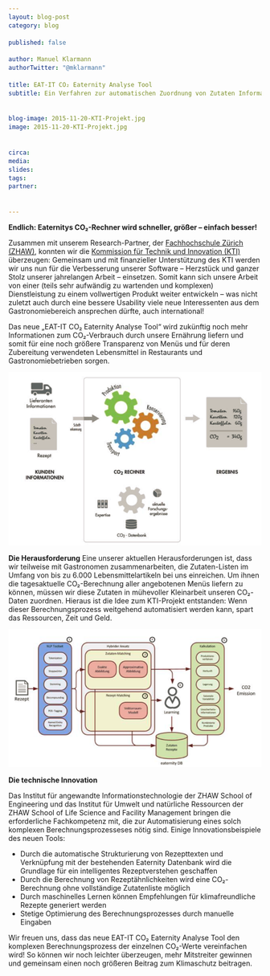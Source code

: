 ```yaml
---
layout: blog-post
category: blog

published: false

author: Manuel Klarmann
authorTwitter: "@mklarmann"

title: EAT-IT CO₂ Eaternity Analyse Tool
subtitle: Ein Verfahren zur automatischen Zuordnung von Zutaten Informationen


blog-image: 2015-11-20-KTI-Projekt.jpg
image: 2015-11-20-KTI-Projekt.jpg


circa:
media:
slides:
tags:
partner:


---
```


**Endlich: Eaternitys CO₂-Rechner wird schneller, größer – einfach besser!**

Zusammen mit unserem Research-Partner, der [Fachhochschule Zürich (ZHAW)][2], konnten wir die [Kommission für Technik und Innovation (KTI)][1] überzeugen: Gemeinsam und mit finanzieller Unterstützung des KTI werden wir uns nun für die Verbesserung unserer Software – Herzstück und ganzer Stolz unserer jahrelangen Arbeit – einsetzen. Somit kann sich unsere Arbeit von einer (teils sehr aufwändig zu wartenden und komplexen) Dienstleistung zu einem vollwertigen Produkt weiter entwickeln – was nicht zuletzt auch durch eine bessere Usability viele neue Interessenten aus dem Gastronomiebereich ansprechen dürfte, auch international!

Das neue „EAT-IT CO₂ Eaternity Analyse Tool“ wird zukünftig noch mehr Informationen zum CO₂-Verbrauch durch unsere Ernährung liefern und somit für eine noch größere Transparenz von Menüs und für deren Zubereitung verwendeten Lebensmittel in Restaurants und Gastronomiebetrieben sorgen.

![skizze1](/img/blog/2015-11-20-KTI-Projekt/skizze1.png "Die Zuordnung der Zutaten ermöglicht automatische CO₂ Berechnungen.")

**Die Herausforderung**
Eine unserer aktuellen Herausforderungen ist, dass wir teilweise mit Gastronomen zusammenarbeiten, die Zutaten-Listen im Umfang von bis zu 6.000 Lebensmittelartikeln bei uns einreichen. Um ihnen die tagesaktuelle CO₂-Berechnung aller angebotenen Menüs liefern zu können, müssen wir diese Zutaten in mühevoller Kleinarbeit unseren CO₂-Daten zuordnen. Hieraus ist die Idee zum KTI-Projekt entstanden: Wenn dieser Berechnungsprozess weitgehend automatisiert werden kann, spart das Ressourcen, Zeit und Geld.


![skizze2](/img/blog/2015-11-20-KTI-Projekt/skizze2.png "Die Algorithmen kombinieren Worterkennung und Rezeptanalyse.")

**Die technische Innovation**

Das Institut für angewandte Informationstechnologie der ZHAW School of Engineering und das Institut für Umwelt und natürliche Ressourcen der ZHAW School of Life Science and Facility Management bringen die erforderliche Fachkompetenz mit, die zur Automatisierung eines solch komplexen Berechnungsprozesseses nötig sind.
Einige Innovationsbeispiele des neuen Tools:
-	Durch die automatische Strukturierung von Rezepttexten und Verknüpfung mit der bestehenden Eaternity Datenbank wird die Grundlage für ein intelligentes Rezeptverstehen geschaffen
-	Durch die Berechnung von Rezeptähnlichkeiten wird eine CO₂-Berechnung ohne vollständige Zutatenliste möglich
-	Durch maschinelles Lernen können Empfehlungen für klimafreundliche Rezepte generiert werden
-	Stetige Optimierung des Berechnungsprozesses durch manuelle Eingaben

Wir freuen uns, dass das neue EAT-IT CO₂ Eaternity Analyse Tool den komplexen Berechnungsprozess der einzelnen CO₂-Werte vereinfachen wird! So können wir noch leichter überzeugen, mehr Mitstreiter gewinnen und gemeinsam einen noch größeren Beitrag zum Klimaschutz beitragen.


[1]:https://www.kti.admin.ch/kti/de/home.html
[2]:https://www.zhaw.ch/de/hochschule/
